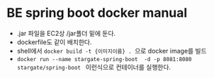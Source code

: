 # BE spring boot docker manual

- .jar 파일을 EC2상 /jar폴더 밑에 둔다.
- dockerfile도 같이 배치한다.
- shell에서 `docker build -t {이미지이름} . `으로 docker image를 빌드
- `docker run --name stargate-spring-boot  -d -p 8081:8080 stargate/spring-boot ` 이런식으로 컨테이너를 실행한다.
